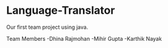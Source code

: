 # Language-Translator
Our first team project using java.

Team Members 
-Dhina Rajmohan
-Mihir Gupta
-Karthik Nayak

